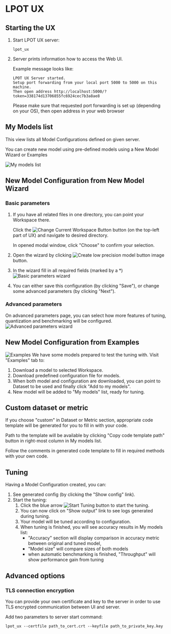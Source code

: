 LPOT UX
=======

## Starting the UX
1. Start LPOT UX server:
   ```shell
   lpot_ux
   ```
1. Server prints information how to access the Web UI.

   Example message looks like:
   ```text
   LPOT UX Server started.
   Setup port forwarding from your local port 5000 to 5000 on this machine.
   Then open address http://localhost:5000/?token=338174d13706855fc6924cec7b3a8ae8
   ```

   Please make sure that requested port forwarding is set up (depending on your OS), then open address in your web browser

## My Models list
This view lists all Model Configurations defined on given server. 

You can create new model using pre-defined models using a New Model Wizard or Examples

![My models list](imgs/ux/my_models.png "My models list")

## New Model Configuration from New Model Wizard
### Basic parameters
1. If you have all related files in one directory, you can point your Workspace there.
   
   Click the ![Change Current Workspace Button](imgs/ux/workspace_change.png "Change")
   button (on the top-left part of UX) and navigate to desired directory.
   
   In opened modal window, click "Choose" to confirm your selection.
1. Open the wizard by clicking ![Create low precision model button image](imgs/ux/model_create_new.png "Create low precision model") button.
1. In the wizard fill in all required fields (marked by a *)
   ![Basic parameters wizard](imgs/ux/wizard_basic.png "Basic parameters")
1. You can either save this configuration (by clicking "Save"), or change some advanced parameters (by clicking "Next").

### Advanced parameters
On advanced parameters page, you can select how more features of tuning, quantization and benchmarking will be configured.
   ![Advanced parameters wizard](imgs/ux/wizard_advanced.png "Advanced parameters")

## New Model Configuration from Examples
![Examples](imgs/ux/examples.png "Examples")
We have some models prepared to test the tuning with. Visit "Examples" tab to:
1. Download a model to selected Workspace.
1. Download predefined configuration file for models.
1. When both model and configuration are downloaded, you can point to Dataset to be used and finally click "Add to my models".
1. New model will be added to "My models" list, ready for tuning.

## Custom dataset or metric
If you choose "custom" in Dataset or Metric section, appropriate code template will be generated for you to fill in with your code.

Path to the template will be available by clicking "Copy code template path" button in right-most column in My models list.

Follow the comments in generated code template to fill in required methods with your own code.

## Tuning
Having a Model Configuration created, you can:
1. See generated config (by clicking the "Show config" link).
1. Start the tuning:
   1. Click the blue arrow ![Start Tuning button](imgs/ux/tuning_start.png "Start tuning") to start the tuning.
   1. You can now click on "Show output" link to see logs generated during tuning.
   1. Your model will be tuned according to configuration.
   1. When tuning is finished, you will see accuracy results in My models list:
      - "Accuracy" section will display comparison in accuracy metric between original and tuned model,
      - "Model size" will compare sizes of both models
      - when automatic benchmarking is finished, "Throughput" will show performance gain from tuning 

## Advanced options
### TLS connection encryption

You can provide your own certificate and key to the server in order to use TLS encrypted communication between UI and server.

Add two parameters to server start command:
```
lpot_ux --certfile path_to_cert.crt --keyfile path_to_private_key.key
```
